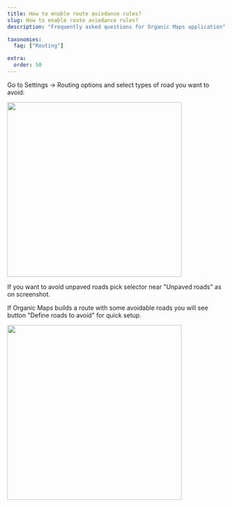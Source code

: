 ```yaml
---
title: How to enable route aviodance rules?
slug: How to enable route aviodance rules?
description: "Frequently asked questions for Organic Maps application"

taxonomies:
  faq: ["Routing"]

extra:
  order: 50
---
```


Go to Settings → Routing options and select types of road you want to avoid:

<img src="/faq/routing-05-avoidance/avoidance.jpg" width="400px"/>

If you want to avoid unpaved roads pick selector near "Unpaved roads" as on screenshot.

If Organic Maps builds a route with some avoidable roads you will see button "Define roads to avoid" for quick setup.

<img src="/faq/routing-05-avoidance/define-roads.jpg" width="400px"/>

